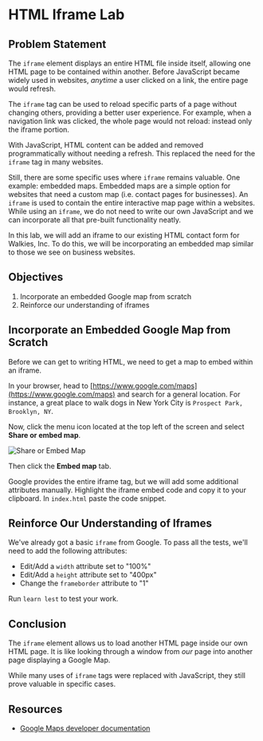 # HTML Iframe Lab


## Problem Statement

The `iframe` element displays an entire HTML file inside itself, allowing one
HTML page to be contained within another. Before JavaScript became widely used
in websites, _anytime_ a user clicked on a link, the entire page would refresh.

The `iframe` tag can be used to reload specific parts of a page without changing
others, providing a better user experience. For example, when a navigation link
was clicked, the whole page would not reload: instead only the iframe portion.

With JavaScript, HTML content can be added and removed programmatically without
needing a refresh. This replaced the need for the `iframe` tag in many websites.

Still, there are some specific uses where `iframe` remains valuable. One
example: embedded maps. Embedded maps are a simple option for websites that need
a custom map (i.e. contact pages for businesses). An `iframe` is used to contain
the entire interactive map page within a websites. While using an `iframe`, we
do not need to write our own JavaScript and we can incorporate all that
pre-built functionality neatly.

In this lab, we will add an iframe to our existing HTML contact form for
Walkies, Inc. To do this, we will be incorporating an embedded map similar to
those we see on business websites.


## Objectives

1. Incorporate an embedded Google map from scratch
2. Reinforce our understanding of iframes


## Incorporate an Embedded Google Map from Scratch

Before we can get to writing HTML, we need to get a map to embed within an
iframe.

In your browser, head to
[https://www.google.com/maps](https://www.google.com/maps) and search for a
general location. For instance, a great place to walk dogs in New York City is
`Prospect Park, Brooklyn, NY`.

Now, click the menu icon located at the top left of the screen and select
**Share or embed map**. 

![Share or Embed Map](https://curriculum-content.s3.amazonaws.com/html-iframes/share-or-embed-map-prospect.png)

Then click the **Embed map** tab.

Google provides the entire iframe tag, but we will add some additional
attributes manually. Highlight the iframe embed code and copy it to your
clipboard. In `index.html` paste the code snippet.


## Reinforce Our Understanding of Iframes

We've already got a basic `iframe` from Google. To pass all the tests, we'll
need to add the following attributes:

* Edit/Add a `width` attribute set to "100%"
* Edit/Add a `height` attribute set to "400px"
* Change the `frameborder` attribute to "1"

Run `learn lest` to test your work.


## Conclusion

The `iframe` element allows us to load another HTML page inside our own HTML
page. It is like looking through a window from _our_ page into another page
displaying a Google Map.

While many uses of `iframe` tags were replaced with JavaScript, they still
prove valuable in specific cases.


## Resources 
- [Google Maps developer documentation](https://developers.google.com/maps/documentation/embed/guide)
